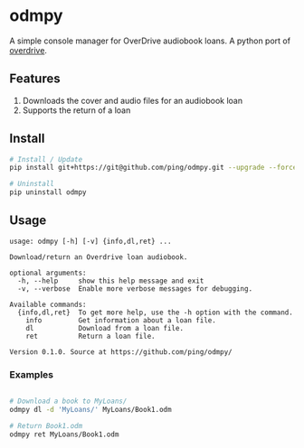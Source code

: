 # odmpy

A simple console manager for OverDrive audiobook loans. A python port of [overdrive](https://github.com/chbrown/overdrive).

## Features

1. Downloads the cover and audio files for an audiobook loan
1. Supports the return of a loan

## Install

```bash
# Install / Update
pip install git+https://git@github.com/ping/odmpy.git --upgrade --force-reinstall

# Uninstall
pip uninstall odmpy
```

## Usage

```
usage: odmpy [-h] [-v] {info,dl,ret} ...

Download/return an Overdrive loan audiobook.

optional arguments:
  -h, --help     show this help message and exit
  -v, --verbose  Enable more verbose messages for debugging.

Available commands:
  {info,dl,ret}  To get more help, use the -h option with the command.
    info         Get information about a loan file.
    dl           Download from a loan file.
    ret          Return a loan file.

Version 0.1.0. Source at https://github.com/ping/odmpy/
```

### Examples

```bash

# Download a book to MyLoans/
odmpy dl -d 'MyLoans/' MyLoans/Book1.odm

# Return Book1.odm
odmpy ret MyLoans/Book1.odm

```